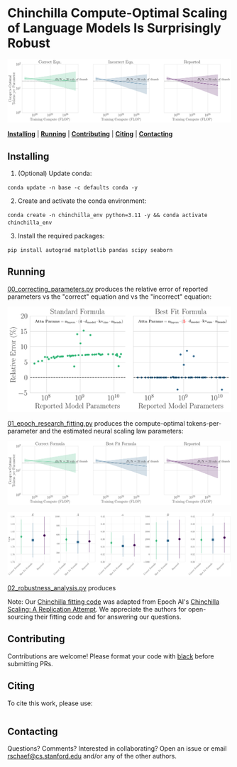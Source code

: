 # Chinchilla Compute-Optimal Scaling of Language Models Is Surprisingly Robust

![](notebooks/01_epoch_research_fitting/results/compute_optimal_tokens_per_parameter_by_models_parameters.png)

[**Installing**](#installing) | [**Running**](#running) | [**Contributing**](#contributingvlm) | [**Citing**](#citing) | [**Contacting**](#contacting)


## Installing

1. (Optional) Update conda:

`conda update -n base -c defaults conda -y`

2. Create and activate the conda environment:

`conda create -n chinchilla_env python=3.11 -y && conda activate chinchilla_env`

3. Install the required packages:

`pip install autograd matplotlib pandas scipy seaborn`


## Running

[00_correcting_parameters.py](notebooks/00_assessing_parameters/00_correcting_parameters.py) produces the relative error of reported parameters vs the "correct" equation and vs the "incorrect" equation:

![y=relative_error_x=reported_parameters_hue=equation.png](notebooks/00_assessing_parameters/results/y%3Drelative_error_x%3Dreported_parameters_hue%3Dequation.png)

[01_epoch_research_fitting.py](notebooks/01_epoch_research_fitting/01_epoch_research_fitting.py) produces the compute-optimal tokens-per-parameter and the estimated neural scaling law parameters:

![compute_optimal_tokens_per_parameter_by_models_parameters.png](notebooks/01_epoch_research_fitting/results/compute_optimal_tokens_per_parameter_by_compute.png)

![fit_parameters.png](notebooks/01_epoch_research_fitting/results/fit_parameters.png)

[02_robustness_analysis.py](notebooks/02_robustness_analysis/02_robustness_analysis.py) produces 

Note: Our [Chinchilla fitting code](src/epoch_research_chinchilla_fit.py) was adapted from Epoch AI's [Chinchilla Scaling: A Replication Attempt](https://github.com/epoch-research/analyzing-chinchilla/).
We appreciate the authors for open-sourcing their fitting code and for answering our questions. 


## Contributing

Contributions are welcome! Please format your code with [black](https://github.com/psf/black) before submitting PRs.

## Citing

To cite this work, please use:

```bibtex
```

## Contacting

Questions? Comments? Interested in collaborating?
Open an issue or email rschaef@cs.stanford.edu and/or any of the other authors.